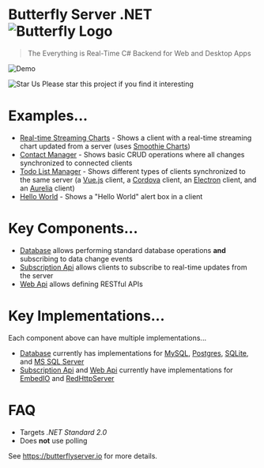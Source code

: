 # Butterfly Server .NET ![Butterfly Logo](https://raw.githubusercontent.com/firesharkstudios/butterfly-server-dotnet/master/img/logo-40x40.png) 

> The Everything is Real-Time C# Backend for Web and Desktop Apps

![Demo](https://raw.githubusercontent.com/firesharkstudios/butterfly-server-dotnet/master/img/simple-chat-demo.gif) 

![Star Us](https://raw.githubusercontent.com/firesharkstudios/butterfly-server-dotnet/master/img/yellow-star-16x16.png) Please star this project if you find it interesting

# Examples...

- [Real-time Streaming Charts](https://github.com/firesharkstudios/butterfly-server-dotnet/tree/master/Butterfly.Example.RealtimeStreamingChart) - Shows a client with a real-time streaming chart updated from a server (uses [Smoothie Charts](http://smoothiecharts.org/))
- [Contact Manager](https://github.com/firesharkstudios/butterfly-server-dotnet/tree/master/Butterfly.Example.Crud) - Shows basic CRUD operations where all changes synchronized to connected clients
- [Todo List Manager](https://github.com/firesharkstudios/butterfly-server-dotnet/tree/master/Butterfly.Example.Todo) - Shows different types of clients synchronized to the same server (a [Vue.js](https://vuejs.org/) client, a [Cordova](https://cordova.apache.org/) client, an [Electron](https://electronjs.org/) client, and an [Aurelia](https://aurelia.io/) client)
- [Hello World](https://github.com/firesharkstudios/butterfly-server-dotnet/tree/master/Butterfly.Example.HelloWorld) - Shows a "Hello World" alert box in a client

# Key Components...

- [Database](https://butterflyserver.io/#/?id=accessing-a-database) allows performing standard database operations **and** subscribing to data change events
- [Subscription Api](https://butterflyserver.io/#/?id=creating-a-subscription-api) allows clients to subscribe to real-time updates from the server
- [Web Api](https://butterflyserver.io/#/?id=creating-a-web-api) allows defining RESTful APIs

# Key Implementations...

Each component above can have multiple implementations...

- [Database](https://butterflyserver.io/#/?id=accessing-a-database) currently has implementations for [MySQL](https://butterflyserver.io/#/?id=using-mysql), [Postgres](https://butterflyserver.io/#/?id=using-postgres), [SQLite](https://butterflyserver.io/#/?id=using-sqlite), and [MS SQL Server](https://butterflyserver.io/#/?id=using-ms-sql-server)
- [Subscription Api](https://butterflyserver.io/#/?id=creating-a-subscription-api) and [Web Api](https://butterflyserver.io/#/?id=creating-a-web-api) currently have implementations for [EmbedIO](https://butterflyserver.io/#/?id=using-embedio) and [RedHttpServer](https://butterflyserver.io/#/?id=using-redhttpserver)

# FAQ

- Targets *.NET Standard 2.0*
- Does **not** use polling

See https://butterflyserver.io for more details.